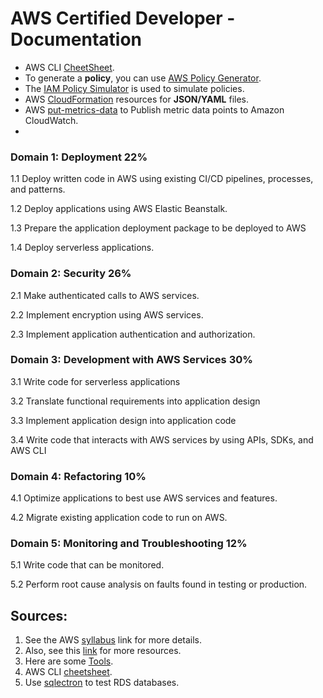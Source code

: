 # AWS Certified Developer - Documentation

* AWS CLI [CheetSheet](https://www.bluematador.com/learn/aws-cli-cheatsheet). 
* To generate a **policy**, you can use [AWS Policy Generator](https://awspolicygen.s3.amazonaws.com/policygen.html).
* The [IAM Policy Simulator](https://policysim.aws.amazon.com/home/index.jsp) is used to simulate policies.
* AWS [CloudFormation](https://docs.aws.amazon.com/AWSCloudFormation/latest/UserGuide/resource-import-supported-resources.html) resources for **JSON/YAML** files.
*  AWS [put-metrics-data](https://docs.aws.amazon.com/cli/latest/reference/cloudwatch/put-metric-data.html) to Publish metric data points to Amazon CloudWatch.
*  

### Domain 1: Deployment 22%

1.1 Deploy written code in AWS using existing CI/CD pipelines, processes, and patterns.

1.2 Deploy applications using AWS Elastic Beanstalk.

1.3 Prepare the application deployment package to be deployed to AWS

1.4 Deploy serverless applications.

### Domain 2: Security 26%

2.1 Make authenticated calls to AWS services.

2.2 Implement encryption using AWS services.

2.3 Implement application authentication and authorization.

### Domain 3: Development with AWS Services 30%

3.1 Write code for serverless applications

3.2 Translate functional requirements into application design

3.3 Implement application design into application code

3.4 Write code that interacts with AWS services by using APIs, SDKs, and AWS CLI

### Domain 4: Refactoring 10%

4.1 Optimize applications to best use AWS services and features.

4.2 Migrate existing application code to run on AWS.

### Domain 5: Monitoring and Troubleshooting 12%

5.1 Write code that can be monitored.

5.2 Perform root cause analysis on faults found in testing or production.

## Sources:
1. See the AWS [syllabus](https://d1.awsstatic.com/training-and-certification/docs-dev-associate/AWS-Certified-Developer-Associate_Exam-Guide.pdf) link for more details.
2. Also, see this [link](https://aws.amazon.com/certification/certified-developer-associate/) for more resources.
3. Here are some [Tools](https://aws.amazon.com/tools/).
4. AWS CLI [cheetsheet](https://www.bluematador.com/learn/aws-cli-cheatsheet).
5. Use [sqlectron](https://sqlectron.github.io/) to test RDS databases.
